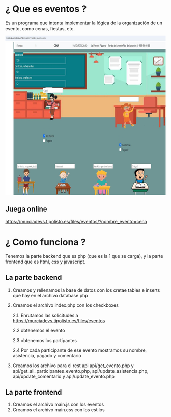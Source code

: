 # ¿ Que es eventos ?

Es un programa que intenta implementar la lógica de la organización de un evento, como cenas, fiestas, etc.

<img src="images/readme.JPG" height="500">

## Juega online

https://murciadevs.tipolisto.es/files/eventos/?nombre_evento=cena

# ¿ Como funciona ?

Tenemos la parte backend que es php (que es la 1 que se carga), y la parte frontend que es html, css y javascript.

## La parte backend

1. Creamos y rellenamos la base de datos con los cretae tables e inserts que hay en el archivo database.php
2. Creamos el archivo index.php con los checkboxes
   
   2.1. Enrutamos las solicitudes a https://murciadevs.tipolisto.es/files/eventos

   2.2 obtenemos el evento

   2.3 obtenemos los partipantes

   2.4 Por cada participante de ese evento mostramos su nombre, asistencia, pagado y comentario
   
3. Creamos los archivo para el rest api api/get_evento.php y api/get_all_participantes_evento.php, api/update_asistencia.php, api/update_comentario y api/update_evento.php
   
## La parte frontend

1. Creamos el archivo main.js con los eventos
2. Creamos el archivo main.css con los estilos

